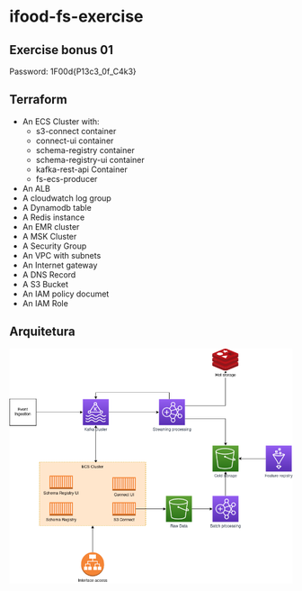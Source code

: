 # ifood-fs-exercise

## Exercise bonus 01
Password: 1F00d{P13c3_0f_C4k3}

## Terraform

- An ECS Cluster with:
    - s3-connect container
    - connect-ui container
    - schema-registry container
    - schema-registry-ui container
    - kafka-rest-api Container
    - fs-ecs-producer
- An ALB
- A cloudwatch log group
- A Dynamodb table
- A Redis instance
- An EMR cluster
- A MSK Cluster
- A Security Group
- An VPC with subnets
- An Internet gateway
- A DNS Record
- A S3 Bucket 
- An IAM policy documet
- An IAM Role 

## Arquitetura

![Project Architecture](images/architecture.png)


